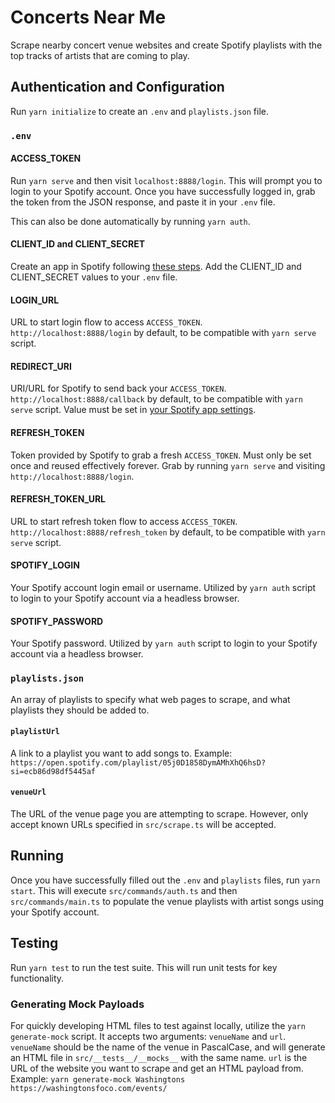 # Concerts Near Me

Scrape nearby concert venue websites and create Spotify playlists with the top tracks of artists that are coming to play.

## Authentication and Configuration

Run `yarn initialize` to create an `.env` and `playlists.json` file.

### `.env`

#### ACCESS_TOKEN

Run `yarn serve` and then visit `localhost:8888/login`. This will prompt you to login to your Spotify account. Once you have successfully logged in, grab the token from the JSON response, and paste it in your `.env` file.

This can also be done automatically by running `yarn auth`.

#### CLIENT_ID and CLIENT_SECRET

Create an app in Spotify following [these steps](https://developer.spotify.com/documentation/general/guides/authorization/app-settings/). Add the CLIENT_ID and CLIENT_SECRET values to your `.env` file.

#### LOGIN_URL

URL to start login flow to access `ACCESS_TOKEN`. `http://localhost:8888/login` by default, to be compatible with `yarn serve` script.

#### REDIRECT_URI

URI/URL for Spotify to send back your `ACCESS_TOKEN`. `http://localhost:8888/callback` by default, to be compatible with `yarn serve` script. Value must be set in [your Spotify app settings](https://developer.spotify.com/documentation/general/guides/authorization/app-settings/).

#### REFRESH_TOKEN

Token provided by Spotify to grab a fresh `ACCESS_TOKEN`. Must only be set once and reused effectively forever. Grab by running `yarn serve` and visiting `http://localhost:8888/login`.

#### REFRESH_TOKEN_URL

URL to start refresh token flow to access `ACCESS_TOKEN`. `http://localhost:8888/refresh_token` by default, to be compatible with `yarn serve` script.

#### SPOTIFY_LOGIN

Your Spotify account login email or username. Utilized by `yarn auth` script to login to your Spotify account via a headless browser.

#### SPOTIFY_PASSWORD

Your Spotify password. Utilized by `yarn auth` script to login to your Spotify account via a headless browser.

### `playlists.json`

An array of playlists to specify what web pages to scrape, and what playlists they should be added to.

#### `playlistUrl`

A link to a playlist you want to add songs to. Example: `https://open.spotify.com/playlist/05j0D1858DymAMhXhQ6hsD?si=ecb86d98df5445af`

#### `venueUrl`

The URL of the venue page you are attempting to scrape. However, only accept known URLs specified in `src/scrape.ts` will be accepted.

## Running

Once you have successfully filled out the `.env` and `playlists` files, run `yarn start`. This will execute `src/commands/auth.ts` and then `src/commands/main.ts` to populate the venue playlists with artist songs using your Spotify account.

## Testing

Run `yarn test` to run the test suite. This will run unit tests for key functionality.

### Generating Mock Payloads

For quickly developing HTML files to test against locally, utilize the `yarn generate-mock` script. It accepts two arguments: `venueName` and `url`. `venueName` should be the name of the venue in PascalCase, and will generate an HTML file in `src/__tests__/__mocks__` with the same name. `url` is the URL of the website you want to scrape and get an HTML payload from. Example: `yarn generate-mock Washingtons https://washingtonsfoco.com/events/`

